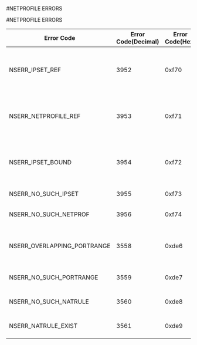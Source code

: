 #NETPROFILE ERRORS

#NETPROFILE ERRORS



<table><thead><tr><th>Error Code</th><th>Error Code(Decimal)</th><th>Error Code(Hex)</th><th>Error Message</th></tr></thead><tbody><tr><td>NSERR_IPSET_REF</td><td>3952</td><td>0xf70</td><td>IP set must be unbound before it can be removed</td><tr><tr><td>NSERR_NETPROFILE_REF</td><td>3953</td><td>0xf71</td><td>Netprofile must be unbound before it can be removed</td><tr><tr><td>NSERR_IPSET_BOUND</td><td>3954</td><td>0xf72</td><td>IP set is already bound to the network profile</td><tr><tr><td>NSERR_NO_SUCH_IPSET</td><td>3955</td><td>0xf73</td><td>IP set does not exist</td><tr><tr><td>NSERR_NO_SUCH_NETPROF</td><td>3956</td><td>0xf74</td><td>Netprofile does not exist</td><tr><tr><td>NSERR_OVERLAPPING_PORTRANGE</td><td>3558</td><td>0xde6</td><td>This range is overlapping the existing portrange.</td><tr><tr><td>NSERR_NO_SUCH_PORTRANGE</td><td>3559</td><td>0xde7</td><td>Port range does not exist</td><tr><tr><td>NSERR_NO_SUCH_NATRULE</td><td>3560</td><td>0xde8</td><td>natRule does not exist</td><tr><tr><td>NSERR_NATRULE_EXIST</td><td>3561</td><td>0xde9</td><td>natrule already exist</td><tr></tbody></table>
